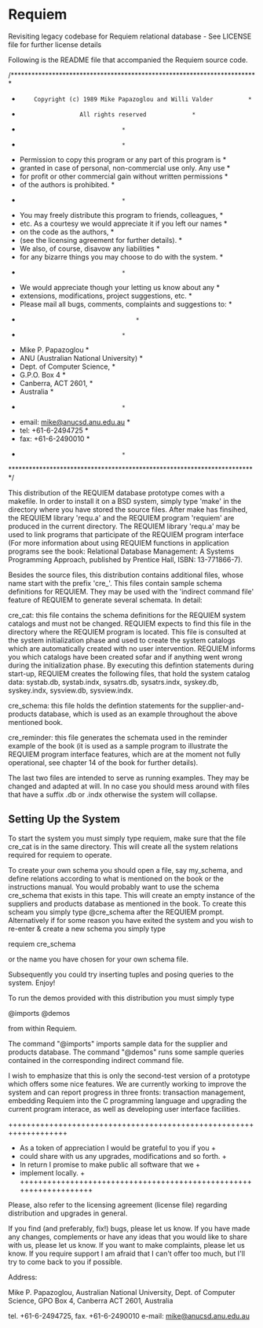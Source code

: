 # Requiem
Revisiting legacy codebase for Requiem relational database - See LICENSE file for further license details

Following is the README file that accompanied the Requiem source code.



/************************************************************************
 *         Copyright (c) 1989 Mike Papazoglou and Willi Valder	        *
 *                      All rights reserved				*
 *									*
 *									*
 *    Permission to copy this program or any part of this program is	*
 *    granted in case of personal, non-commercial use only. Any use	*
 *    for profit or other commercial gain without written permissions	*
 *    of the authors is prohibited. 					*
 *									*
 *    You may freely distribute this program to friends, colleagues,	*
 *    etc.  As a courtesy we would appreciate it if you left our names	*
 *    on the code as the authors,                                       *
 *    (see the licensing agreement for further details).		*
 *    We also, of course, disavow any liabilities 			*
 *    for any bizarre things you may choose to do with the system.	*
 *									*
 *    We would appreciate though your letting us know about any 	*
 *    extensions, modifications, project suggestions, etc.		*
 *    Please mail all bugs, comments, complaints and suggestions to:	*
 *    									*
 *									*
 *    Mike P. Papazoglou						*
 *    ANU (Australian National University)	                        *
 *    Dept. of Computer Science,         				*
 *    G.P.O. Box 4							*
 *    Canberra, ACT 2601,						*
 *    Australia                          				*
 *									*
 *    email:    mike@anucsd.anu.edu.au           			*
 *    tel:      +61-6-2494725                            		*
 *    fax:      +61-6-2490010                            		*
 *									*
 ************************************************************************/


This distribution of the REQUIEM database prototype comes with a
makefile. In order to install it on a BSD system, simply type 'make'
in the directory where you have stored the source files.  After make
has finsihed, the REQUIEM library 'requ.a' and the REQUIEM program
'requiem' are produced in the current directory. The REQUIEM library
'requ.a' may be used to link programs that participate of the REQUIEM
program interface (For more information about using REQUIEM functions
in application programs see the book: Relational Database Management:
A Systems Programming Approach, published by Prentice Hall, ISBN:
13-771866-7).

Besides the source files, this distribution contains additional files,
whose name start with the prefix 'cre_'. This files contain sample
schema definitions for REQUIEM. They may be used with the 'indirect
command file' feature of REQUIEM to generate several schemata. In
detail:

cre_cat: this file contains the schema definitions for the REQUIEM
system catalogs and must not be changed. REQUIEM expects to find this
file in the directory where the REQUIEM program is located. This file
is consulted at the system initialization phase and used to create the
system catalogs which are automatically created with no user
intervention. REQUIEM informs you which catalogs have been created
sofar and if anything went wrong during the initialization phase. By
executing this defintion statements during start-up, REQUIEM creates
the following files, that hold the system catalog data: systab.db,
systab.indx, sysatrs.db, sysatrs.indx, syskey.db, syskey.indx,
sysview.db, sysview.indx.

cre_schema: this file holds the defintion statements for the
supplier-and-products database, which is used as an example throughout
the above mentioned book.

cre_reminder: this file generates the schemata used in the reminder
example of the book (it is used as a sample program to illustrate the
REQUIEM program interface features, which are at the moment not fully
operational, see chapter 14 of the book for further details).

The last two files are intended to serve as running examples. They may
be changed and adapted at will. In no case you should mess around with
files that have a suffix .db or .indx otherwise the system will
collapse.

Setting Up the System
--------------------
To start the system you must simply type requiem, make sure that the
file cre_cat is in the same directory. This will create all the system
relations required for requiem to operate.

To create your own schema you should open a file, say my_schema, and
define relations according to what is mentioned on the book or the
instructions manual. You would probably want to use the schema
cre_schema that exists in this tape.  This will create an empty
instance of the suppliers and products database as mentioned in the
book. To create this scheam you simply type @cre_schema after the
REQUIEM prompt. Alternatively if for some reason you have exited the
system and you wish to re-enter & create a new schema you simply type

requiem cre_schema

or the name you have chosen for your own schema file.

Subsequently you could try inserting tuples and posing queries to the
system.  Enjoy!

To run the demos provided with this distribution you must simply
type 

@imports
@demos

from within Requiem.

The command "@imports" imports sample data for the supplier and
products database. The command "@demos" runs some sample queries
contained in the corresponding indirect command file. 

I wish to emphasize that this is only the second-test version of a
prototype which offers some  nice features. We are currently working
to improve the system and can report progress in three fronts:
transaction management, embedding Requiem into the C programming
language and upgrading the current program interace, as well as
developing user interface facilities.

+++++++++++++++++++++++++++++++++++++++++++++++++++++++++++++++++++
+  As a token of appreciation I would be grateful to you if you   +
+  could share with us any upgrades, modifications and so forth.  +
+  In return I promise to make public all software that we        +
+  implement locally.                                             +
+++++++++++++++++++++++++++++++++++++++++++++++++++++++++++++++++++

Please, also refer to the licensing agreement (license file) regarding
distribution and upgrades in general.

If you find (and preferably, fix!) bugs, please let us know.
If you have made any changes, complements or have any ideas that you
would like to share with us, please let us know.
If you want to make complaints, please let us know.
If you require support I am afraid that I can't offer too much,
but I'll try to come back to you if possible.

Address:

Mike P. Papazoglou,
Australian National University,
Dept. of Computer Science,
GPO Box 4, Canberra ACT 2601,
Australia

tel. +61-6-2494725, fax. +61-6-2490010
e-mail: mike@anucsd.anu.edu.au




